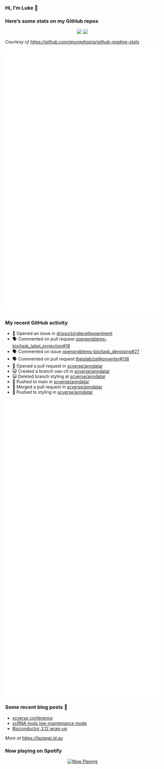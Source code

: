 
<!-- README.md is generated from README.Rmd. Please edit that file -->

### Hi, I’m Luke 👋

<!--
**lazappi/lazappi** is a ✨ _special_ ✨ repository because its `README.md` (this file) appears on your GitHub profile.
&#10;Here are some ideas to get you started:
&#10;- 🔭 I’m currently working on ...
- 🌱 I’m currently learning ...
- 👯 I’m looking to collaborate on ...
- 🤔 I’m looking for help with ...
- 💬 Ask me about ...
- 📫 How to reach me: ...
- 😄 Pronouns: ...
- ⚡ Fun fact: ...
-->

### Here’s some stats on my GitHub repos

<p align="center">
<img src="https://github-readme-stats.vercel.app/api?username=lazappi&count_private=true&show_icons=true&theme=buefy&hide_title=True">
<img src="https://github-readme-stats.vercel.app/api/top-langs/?username=lazappi&hide=html&theme=buefy&layout=compact">
</p>

*Courtesy of <https://github.com/anuraghazra/github-readme-stats>*

<p align="center" style="width:100%;">
<img src="https://github.com/lazappi/lazappi/raw/main/github-intro.svg">
</p>

### My recent GitHub activity

- 🤔 Opened an issue in
  [drisso/singlecellexperiment](https://github.com/drisso/singlecellexperiment)
- 🗣 Commented on pull request
  [openproblems-bio/task_label_projection#18](https://github.com/openproblems-bio/task_label_projection#18)
- 🗣 Commented on issue
  [openproblems-bio/task_denoising#27](https://github.com/openproblems-bio/task_denoising#27)
- 🗣 Commented on pull request
  [theislab/zellkonverter#138](https://github.com/theislab/zellkonverter#138)
- 🤔 Opened a pull request in
  [scverse/anndatar](https://github.com/scverse/anndatar)
- 😺 Created a branch use-cli in
  [scverse/anndatar](https://github.com/scverse/anndatar)
- 😺 Deleted branch styling at
  [scverse/anndatar](https://github.com/scverse/anndatar)
- 📨 Pushed to main in
  [scverse/anndatar](https://github.com/scverse/anndatar)
- 🎉 Merged a pull request in
  [scverse/anndatar](https://github.com/scverse/anndatar)
- 📨 Pushed to styling in
  [scverse/anndatar](https://github.com/scverse/anndatar)

<p align="center" style="width:100%;">
<img src="https://github.com/lazappi/lazappi/raw/main/github-status.svg">
</p>

### Some recent blog posts 📝

- [scverse
  conference](https://lazappi.id.au/posts/2024-09-15-scverse-conference/)
- [scRNA-tools low-maintenance
  mode](https://lazappi.id.au/posts/2024-03-04-scRNAtools-low-maintenance/)
- [Bioconductor 3.12
  wrap-up](https://lazappi.id.au/posts/2020-10-30-bioconductor-3-12-wrap-up/)

*More at <https://lazappi.id.au>*

<!-- ### My latest tweet 👇 and retweet 👉 -->

### Now playing on Spotify

<p align="center">
<a href="https://now-playing-profile.lazappi.vercel.app/now-playing?open">
<img src="https://now-playing-profile.lazappi.vercel.app/now-playing" width="256" height="64" alt="Now Playing">
</a>
</p>
